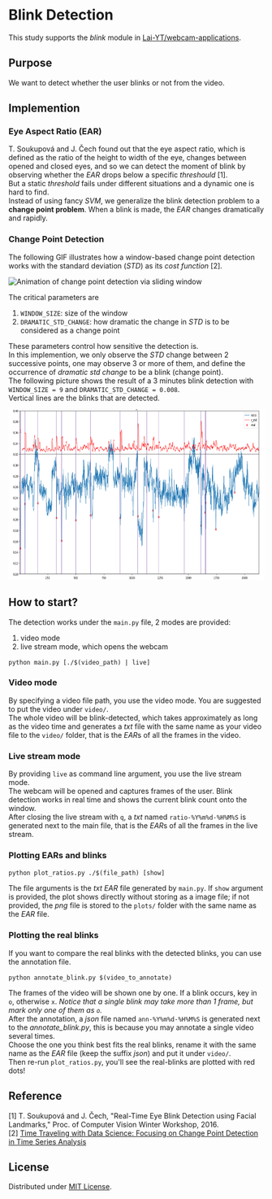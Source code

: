 # Blink Detection

This study supports the *blink* module in [Lai-YT/webcam-applications](https://github.com/Lai-YT/webcam-applications).

## Purpose

We want to detect whether the user blinks or not from the video.

## Implemention

### Eye Aspect Ratio (EAR)

T. Soukupová and J. Čech found out that the eye aspect ratio, which is defined
as the ratio of the height to width of the eye, changes between opened and
closed eyes, and so we can detect the moment of blink by observing whether the
*EAR* drops below a specific *threshould* [1]. \
But a static *threshold* fails under different situations and a dynamic one is
hard to find. \
Instead of using fancy *SVM*, we generalize the blink detection problem to a
**change point problem**. When a blink is made, the *EAR* changes dramatically and
rapidly.

### Change Point Detection

The following GIF illustrates how a window-based change point detection works
with the standard deviation (*STD*) as its *cost function* [2].

![Animation of change point detection via sliding window](https://www.iese.fraunhofer.de/blog/wp-content/uploads/2021/08/illustration_of_change_point_detectopn_via_sliding-window.gif)

The critical parameters are

1. `WINDOW_SIZE`: size of the window
1. `DRAMATIC_STD_CHANGE`: how dramatic the change in *STD* is to be considered
as a change point

These parameters control how sensitive the detection is. \
In this implemention, we only observe the *STD* change between 2 successive
points, one may observe 3 or more of them, and define the occurrence of *dramatic std change* to be a blink (change point). \
The following picture shows the result of a 3 minutes blink detection with
`WINDOW_SIZE = 9` and `DRAMATIC_STD_CHANGE = 0.008`. \
Vertical lines are the blinks that are detected.

<img src="./blink_detection_with_change_point_detection.png" alt="blink detection with change point detection" width="700" height="335">

## How to start?

The detection works under the `main.py` file, 2 modes are provided:
1. video mode
2. live stream mode, which opens the webcam

```
python main.py [./$(video_path) | live]
```

### Video mode

By specifying a video file path, you use the video mode. You are suggested to put the video under `video/`. \
The whole video will be blink-detected, which takes approximately as long as the
video time and generates a *txt* file with the same name as your video file to the
`video/` folder, that is the *EAR*s of all the frames in the video.

### Live stream mode

By providing `live` as command line argument, you use the live stream mode. \
The webcam will be opened and captures frames of the user. Blink detection works
in real time and shows the current blink count onto the window. \
After closing the live stream with `q`, a *txt* named `ratio-%Y%m%d-%H%M%S` is generated next
to the main file, that is the *EAR*s of all the frames in the live stream.

### Plotting EARs and blinks

```
python plot_ratios.py ./$(file_path) [show]
```

The file arguments is the *txt* *EAR* file generated by `main.py`. If `show`
argument is provided, the plot shows directly without storing as a image file;
if not provided, the *png* file is stored to the `plots/` folder with the same
name as the *EAR* file.

### Plotting the real blinks

If you want to compare the real blinks with the detected blinks, you can use the
annotation file.

```
python annotate_blink.py $(video_to_annotate)
```

The frames of the video will be shown one by one. If a blink occurs, key in
`o`, otherwise `x`. *Notice that a single blink may take more than 1 frame, but
mark only one of them as `o`.* \
After the annotation, a *json* file named `ann-%Y%m%d-%H%M%S` is generated next
to the *annotate_blink.py*, this is because you may annotate a single video
several times. \
Choose the one you think best fits the real blinks, rename it with the same name
as the *EAR* file (keep the suffix *json*) and put it under `video/`. \
Then re-run `plot_ratios.py`, you'll see the real-blinks are plotted with red dots!

## Reference

[1] T. Soukupová and J. Čech, "Real-Time Eye Blink Detection using Facial Landmarks,"
Proc. of Computer Vision Winter Workshop, 2016. \
[2] [Time Traveling with Data Science: Focusing on Change Point Detection in Time Series Analysis](https://www.iese.fraunhofer.de/blog/change-point-detection/)

## License

Distributed under [MIT License](./LICENSE).

